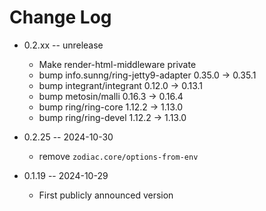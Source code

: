 # Change Log

* 0.2.xx -- unrelease
  * Make render-html-middleware private
  * bump info.sunng/ring-jetty9-adapter 0.35.0 -> 0.35.1
  * bump integrant/integrant 0.12.0 -> 0.13.1
  * bump metosin/malli 0.16.3 -> 0.16.4
  * bump ring/ring-core 1.12.2 -> 1.13.0
  * bump ring/ring-devel 1.12.2 -> 1.13.0

* 0.2.25 -- 2024-10-30
  * remove `zodiac.core/options-from-env`

* 0.1.19 -- 2024-10-29
  * First publicly announced version
